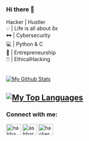 ### Hi there 👋

Hacker | Hustler<br>
💡  | Life is all about δx<br>
🕶️ | Cybersecurity<br>
💻 | Python & C<br>
🔭 | Entrepreneurship<br>
🖱️  | EthicalHacking<br><br>
<!--
**nerdynerd09/nerdynerd09** is a ✨ _special_ ✨ repository because its `README.md` (this file) appears on your GitHub profile.

Here are some ideas to get you started:

- 🔭 I’m currently working on ...
- 🌱 I’m currently learning ...
- 👯 I’m looking to collaborate on ...
- 🤔 I’m looking for help with ...
- 💬 Ask me about ...
- 📫 How to reach me: ...
- 😄 Pronouns: ...
- ⚡ Fun fact: ...
-->

<a href="https://github.com/nerdynerd09/"><img align="center" title="My Github Stats" alt="My Github Stats" src="https://github-readme-stats.vercel.app/api?username=nerdynerd09&count_private=true&hide=issues&show_icons=true&theme=radical" /></a>

<a href="https://github.com/nerdynerd09/"><img align="center" title="My Top Languages" alt="My Top Languages" src="https://github-readme-stats.vercel.app/api/top-langs/?username=nerdynerd09&hide=jupyter%20notebook&layout=compact&theme=radical" /></a>
---
<h3 align="left">Connect with me:</h3>
<p align="left">
<a href="https://twitter.com/n4kb4" target="blank"><img align="center" src="https://raw.githubusercontent.com/rahuldkjain/github-profile-readme-generator/master/src/images/icons/Social/twitter.svg" alt="nakba" height="30" width="40" /></a>
<a href="https://linkedin.com/in/ashharali" target="blank"><img align="center" src="https://raw.githubusercontent.com/rahuldkjain/github-profile-readme-generator/master/src/images/icons/Social/linked-in-alt.svg" alt="ashhar" height="30" width="40" /></a>
<a href="https://instagram.com/hackersarena0" target="blank"><img align="center" src="https://raw.githubusercontent.com/rahuldkjain/github-profile-readme-generator/master/src/images/icons/Social/instagram.svg" alt="hackersarena" height="30" width="40" /></a>

</p>

<br>


[instagram]: https://instagram.com/hackersarena0
[linkedin]: https://www.linkedin.com/in/ashharali/
